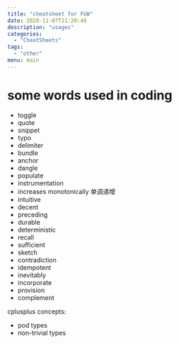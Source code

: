 ```yaml
---
title: "cheatsheet for FUW"
date: 2020-11-07T21:20:49
description: "usages"
categories:
  - "CheatSheets"
tags:
  - "other"
menu: main
---
```


# some words used in coding
 - toggle
 - quote
 - snippet
 - typo
 - delimiter
 - bundle
 - anchor
 - dangle
 - populate
 - instrumentation
 - increases monotonically 单调递增
 - intuitive
 - decent
 - preceding
 - durable
 - deterministic
 - recall
 - sufficient
 - sketch
 - contradiction
 - idempotent
 - inevitably
 - incorporate
 - provision
 - complement 
 
 cplusplus concepts:
 - pod types
 - non-trivial types
